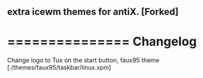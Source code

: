 extra icewm themes for antiX.  [Forked]
---------------------------------------------------------------------------------
===============
   Changelog
===============
Change logo to Tux on the start button, faux95 theme  [./themes/faux95/taskbar/linux.xpm]
